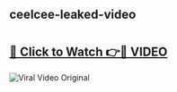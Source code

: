 ## ceelcee-leaked-video 

# <h2><a href="http://freeplayer.one?title=ceelcee-leaked-video&ref=21J">🔗 Click to Watch 👉🔴 VIDEO</a></h2>

<a href="http://freeplayer.one?title=ceelcee-leaked-video&ref=21J" rel="nofollow" data-target="animated-image.originalLink"><img src="https://i.ibb.co.com/xMMVF88/686577567.gif" alt="Viral Video Original" style="max-width: 100%; display: inline-block;" data-target="animated-image.originalImage"></a>

